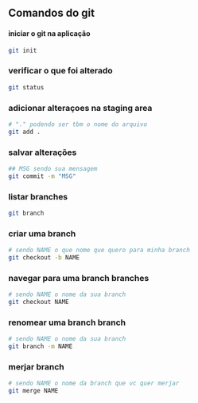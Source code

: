 ## Comandos do git


#### iniciar o git na aplicação
```bash
git init
```

### verificar o que foi alterado
```bash
git status
```

### adicionar alteraçoes na staging area
```bash
# "." podendo ser tbm o nome do arquivo
git add . 
```

### salvar alterações
```bash
## MSG sendo sua mensagem
git commit -m "MSG"
```

### listar branches
```bash
git branch
```

### criar uma branch
```bash
# sendo NAME o que nome que quero para minha branch
git checkout -b NAME
```

### navegar para uma branch branches
```bash
# sendo NAME o nome da sua branch
git checkout NAME
```

### renomear uma branch branch
```bash
# sendo NAME o nome da sua branch
git branch -m NAME
```

### merjar branch
```bash
# sendo NAME o nome da branch que vc quer merjar
git merge NAME
```